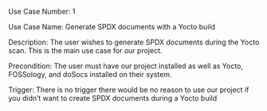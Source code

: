 Use Case Number: 1

Use Case Name: Generate SPDX documents with a Yocto build

Description: The user wishes to generate SPDX documents during the Yocto scan. This is the main use case for our project. 

Precondition: The user must have our project installed as well as Yocto, FOSSology, and doSocs installed on their system.

Trigger: There is no trigger there would be no reason to use our project if you didn’t want to create SPDX documents during a Yocto build
